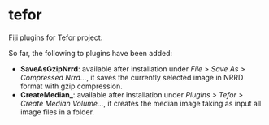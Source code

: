 # tefor
Fiji plugins for Tefor project.

So far, the following to plugins have been added:
* **SaveAsGzipNrrd**: available after installation under *File > Save As > Compressed Nrrd...*, it saves the currently selected image in NRRD format with gzip compression.
* **CreateMedian_**: available after installation under *Plugins > Tefor > Create Median Volume...*, it creates the median image taking as input all image files in a folder.
